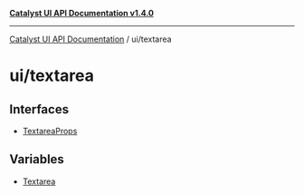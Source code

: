 [**Catalyst UI API Documentation v1.4.0**](../../README.md)

---

[Catalyst UI API Documentation](../../README.md) / ui/textarea

# ui/textarea

## Interfaces

- [TextareaProps](interfaces/TextareaProps.md)

## Variables

- [Textarea](variables/Textarea.md)

